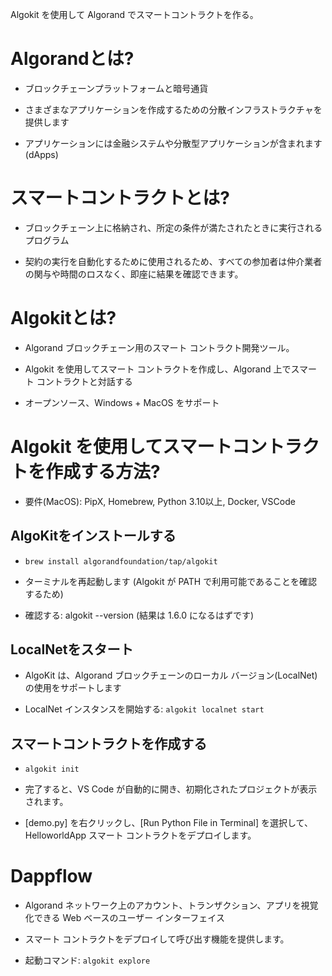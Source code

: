 
Algokit を使用して Algorand でスマートコントラクトを作る。

  

# Algorandとは?

- ブロックチェーンプラットフォームと暗号通貨

- さまざまなアプリケーションを作成するための分散インフラストラクチャを提供します

- アプリケーションには金融システムや分散型アプリケーションが含まれます (dApps)  


# スマートコントラクトとは?

- ブロックチェーン上に格納され、所定の条件が満たされたときに実行されるプログラム

- 契約の実行を自動化するために使用されるため、すべての参加者は仲介業者の関与や時間のロスなく、即座に結果を確認できます。
 

# Algokitとは?

- Algorand ブロックチェーン用のスマート コントラクト開発ツール。

- Algokit を使用してスマート コントラクトを作成し、Algorand 上でスマート コントラクトと対話する

- オープンソース、Windows + MacOS をサポート

  

# Algokit を使用してスマートコントラクトを作成する方法?

- 要件(MacOS): PipX, Homebrew, Python 3.10以上, Docker, VSCode

  

## AlgoKitをインストールする

- `brew install algorandfoundation/tap/algokit`

- ターミナルを再起動します (Algokit が PATH で利用可能であることを確認するため)

- 確認する: algokit --version (結果は 1.6.0 になるはずです)

  

## LocalNetをスタート

- AlgoKit は、Algorand ブロックチェーンのローカル バージョン(LocalNet)の使用をサポートします

- LocalNet インスタンスを開始する: `algokit localnet start`

  

## スマートコントラクトを作成する

- `algokit init`

- 完了すると、VS Code が自動的に開き、初期化されたプロジェクトが表示されます。 

- [demo.py] を右クリックし、[Run Python File in Terminal] を選択して、HelloworldApp スマート コントラクトをデプロイします。

  

# Dappflow

- Algorand ネットワーク上のアカウント、トランザクション、アプリを視覚化できる Web ベースのユーザー インターフェイス

- スマート コントラクトをデプロイして呼び出す機能を提供します。

- 起動コマンド: `algokit explore`







